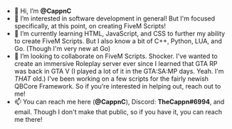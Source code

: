 - 👋 Hi, I’m **@CappnC**
- 👀 I’m interested in software development in general! But I'm focused specifically, at this point, on creating FiveM Scripts!
- 🌱 I’m currently learning HTML, JavaScript, and CSS to further my ability to create FiveM Scripts. But I also know a bit of C++, Python, LUA, and Go. (Though I'm very new at Go)
- 💞️ I’m looking to collaborate on FiveM Scripts. Shocker. I've wanted to create an immersive Roleplay server ever since I learned that GTA RP was back in GTA V (I played a lot of it in the GTA:SA:MP days. Yeah. I'm *THAT* old.)
  I've been working on a few scripts for the fairly newish QBCore Framework. So if you're interested in helping out, reach out to me!
- 📫 You can reach me here (**@CappnC**), Discord: **TheCappn#6994**, and email. Though I don't make that public, so if you have it, you can reach me there!
